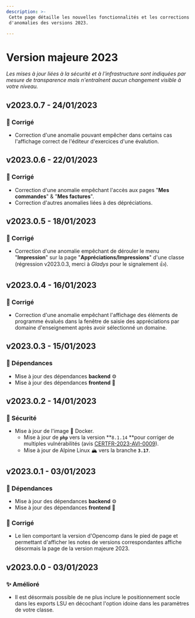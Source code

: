 ```yaml
---
description: >-
 Cette page détaille les nouvelles fonctionnalités et les corrections
 d'anomalies des versions 2023.

---
```


# Version majeure 2023

*Les mises à jour liées à la sécurité et à l'infrastructure sont indiquées par mesure de transparence mais n'entraînent aucun changement visible à votre niveau.*

## v2023.0.7 - 24/01/2023

### :bug: Corrigé

* Correction d'une anomalie pouvant empêcher dans certains cas l'affichage correct de l'éditeur d'exercices d'une évalution.

## v2023.0.6 - 22/01/2023

### :bug: Corrigé

* Correction d'une anomalie empêchant l'accès aux pages "**Mes commandes**" & "**Mes factures**".
* Correction d'autres anomalies liées à des dépréciations.

## v2023.0.5 - 18/01/2023

### :bug: Corrigé

* Correction d'une anomalie empêchant de dérouler le menu "**Impression**" sur la page "**Appréciations/Impressions**" d'une classe (régression v2023.0.3, merci à *Gladys* pour le signalement :+1:).

## v2023.0.4 - 16/01/2023

### :bug: Corrigé

* Correction d'une anomalie empêchant l'affichage des éléments de programme évalués dans la fenêtre de saisie des appréciations par domaine d'enseignement après avoir sélectionné un domaine.

## v2023.0.3 - 15/01/2023

### :arrows_counterclockwise: Dépendances

- Mise à jour des dépendances **backend** :gear:
- Mise à jour des dépendances **frontend** :art:

## v2023.0.2 - 14/01/2023

### :closed_lock_with_key: Sécurité

* Mise à jour de l'image :whale: Docker.
  * Mise à jour de **`php`** vers la version **`8.1.14` **pour corriger de multiples vulnérabilités (avis [CERTFR-2023-AVI-0009](https://www.cert.ssi.gouv.fr/avis/CERTFR-2023-AVI-0009/)).
  * Mise à jour de Alpine Linux :mountain_snow: vers la branche **`3.17`**.

## v2023.0.1 - 03/01/2023

### :arrows_counterclockwise: Dépendances

- Mise à jour des dépendances **backend** :gear:
- Mise à jour des dépendances **frontend** :art:

### :bug: Corrigé

- Le lien comportant la version d'Opencomp dans le pied de page et permettant d'afficher les notes de versions correspondantes affiche désormais la page de la version majeure 2023.

## v2023.0.0 - 03/01/2023

### :sparkles: Amélioré

- Il est désormais possible de ne plus inclure le positionnement socle dans les exports LSU en décochant l'option idoine dans les paramètres de votre classe.
